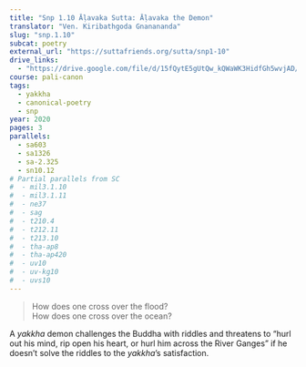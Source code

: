 ```yaml
---
title: "Snp 1.10 Āḷavaka Sutta: Āḷavaka the Demon"
translator: "Ven. Kiribathgoda Gnanananda"
slug: "snp.1.10"
subcat: poetry
external_url: "https://suttafriends.org/sutta/snp1-10"
drive_links:
  - "https://drive.google.com/file/d/15fQytE5gUtQw_kQWaWK3HidfGh5wvjAD/view?usp=drivesdk"
course: pali-canon
tags:
  - yakkha
  - canonical-poetry
  - snp
year: 2020
pages: 3
parallels:
  - sa603
  - sa1326
  - sa-2.325
  - sn10.12
# Partial parallels from SC
#  - mil3.1.10
#  - mil3.1.11
#  - ne37
#  - sag
#  - t210.4
#  - t212.11
#  - t213.10
#  - tha-ap8
#  - tha-ap420
#  - uv10
#  - uv-kg10
#  - uvs10
---
```


> How does one cross over the flood?  
How does one cross over the ocean?

A *yakkha* demon challenges the Buddha with riddles and threatens to “hurl out his mind, rip open his heart, or hurl him across the River Ganges” if he doesn’t solve the riddles to the *yakkha*’s satisfaction.
